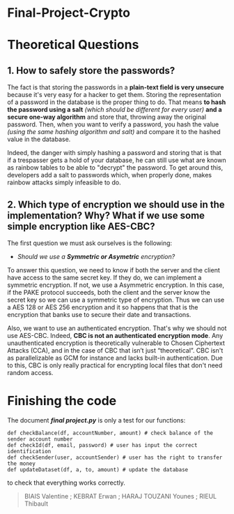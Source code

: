 # Final-Project-Crypto 

# Theoretical Questions

## 1. How to safely store the passwords?

  The fact is that storing the passwords in a **plain-text field is very unsecure** because it's very easy for a hacker to get them. Storing the representation of a password in the database is the proper thing to do. That means **to hash the password using a salt** *(which should be different for every user)* **and a secure one-way algorithm** and store that, throwing away the original password. Then, when you want to verify a password, you hash the value *(using the same hashing algorithm and salt)* and compare it to the hashed value in the database.

Indeed, the danger with simply hashing a password and storing that is that if a trespasser gets a hold of your database, he can still use what are known as rainbow tables to be able to "decrypt" the password. To get around this, developers add a salt to passwords which, when properly done, makes rainbow attacks simply infeasible to do. 

## 2. Which type of encryption we should use in the implementation? Why? What if we use some simple encryption like AES-CBC?

  The first question we must ask ourselves is the following:
- *Should we use a **Symmetric or Asymetric** encryption?*

To answer this question, we need to know if both the server and the client have access to the same secret key. If they do, we can implement a symmetric encryption. If not, we use a Asymmetric encryption.
In this case, if the PAKE protocol succeeds, both the client and the server know the secret key so we can use a symmetric type of encryption. 
Thus we can use a AES 128 or AES 256 encryption and it so happens that that is the encryption that banks use to secure their date and transactions.

Also, we want to use an authenticated encryption. That's why we should not use AES-CBC. Indeed, **CBC is not an authenticated encryption mode**. Any unauthenticated encryption is theoretically vulnerable to Chosen Ciphertext Attacks (CCA), and in the case of CBC that isn’t just “theoretical”. CBC isn't as parallelizable as GCM for instance and lacks built-in authentication. Due to this, CBC is only really practical for encrypting local files that don't need random access.



# Finishing the code

The document ***final project.py*** is only a test for our functions:
     
    def checkBalance(df, accountNumber, amount) # check balance of the sender account number
    def checkId(df, email, password) # user has input the correct identification
    def checkSender(user, accountSender) # user has the right to transfer the money
    def updateDataset(df, a, to, amount) # update the database 
to check that everything works correctly.


> BIAIS Valentine ; KEBRAT Erwan ; HARAJ TOUZANI Younes ; RIEUL Thibault
